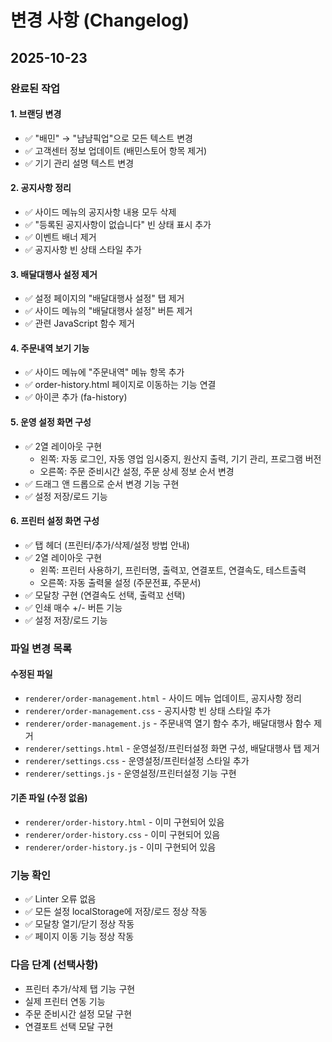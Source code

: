 # 변경 사항 (Changelog)

## 2025-10-23

### 완료된 작업

#### 1. 브랜딩 변경
- ✅ "배민" → "냠냠픽업"으로 모든 텍스트 변경
- ✅ 고객센터 정보 업데이트 (배민스토어 항목 제거)
- ✅ 기기 관리 설명 텍스트 변경

#### 2. 공지사항 정리
- ✅ 사이드 메뉴의 공지사항 내용 모두 삭제
- ✅ "등록된 공지사항이 없습니다" 빈 상태 표시 추가
- ✅ 이벤트 배너 제거
- ✅ 공지사항 빈 상태 스타일 추가

#### 3. 배달대행사 설정 제거
- ✅ 설정 페이지의 "배달대행사 설정" 탭 제거
- ✅ 사이드 메뉴의 "배달대행사 설정" 버튼 제거
- ✅ 관련 JavaScript 함수 제거

#### 4. 주문내역 보기 기능
- ✅ 사이드 메뉴에 "주문내역" 메뉴 항목 추가
- ✅ order-history.html 페이지로 이동하는 기능 연결
- ✅ 아이콘 추가 (fa-history)

#### 5. 운영 설정 화면 구성
- ✅ 2열 레이아웃 구현
  - 왼쪽: 자동 로그인, 자동 영업 임시중지, 원산지 출력, 기기 관리, 프로그램 버전
  - 오른쪽: 주문 준비시간 설정, 주문 상세 정보 순서 변경
- ✅ 드래그 앤 드롭으로 순서 변경 기능 구현
- ✅ 설정 저장/로드 기능

#### 6. 프린터 설정 화면 구성
- ✅ 탭 헤더 (프린터/추가/삭제/설정 방법 안내)
- ✅ 2열 레이아웃 구현
  - 왼쪽: 프린터 사용하기, 프린터명, 출력꼬, 연결포트, 연결속도, 테스트출력
  - 오른쪽: 자동 출력물 설정 (주문전표, 주문서)
- ✅ 모달창 구현 (연결속도 선택, 출력꼬 선택)
- ✅ 인쇄 매수 +/- 버튼 기능
- ✅ 설정 저장/로드 기능

### 파일 변경 목록

#### 수정된 파일
- `renderer/order-management.html` - 사이드 메뉴 업데이트, 공지사항 정리
- `renderer/order-management.css` - 공지사항 빈 상태 스타일 추가
- `renderer/order-management.js` - 주문내역 열기 함수 추가, 배달대행사 함수 제거
- `renderer/settings.html` - 운영설정/프린터설정 화면 구성, 배달대행사 탭 제거
- `renderer/settings.css` - 운영설정/프린터설정 스타일 추가
- `renderer/settings.js` - 운영설정/프린터설정 기능 구현

#### 기존 파일 (수정 없음)
- `renderer/order-history.html` - 이미 구현되어 있음
- `renderer/order-history.css` - 이미 구현되어 있음
- `renderer/order-history.js` - 이미 구현되어 있음

### 기능 확인
- ✅ Linter 오류 없음
- ✅ 모든 설정 localStorage에 저장/로드 정상 작동
- ✅ 모달창 열기/닫기 정상 작동
- ✅ 페이지 이동 기능 정상 작동

### 다음 단계 (선택사항)
- 프린터 추가/삭제 탭 기능 구현
- 실제 프린터 연동 기능
- 주문 준비시간 설정 모달 구현
- 연결포트 선택 모달 구현

